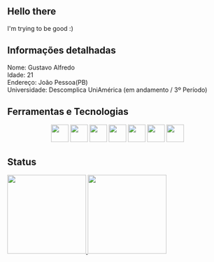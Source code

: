 ## Hello there
I'm trying to be good :)


## Informações detalhadas
Nome: Gustavo Alfredo <br>
Idade: 21 <br>
Endereço: João Pessoa(PB) <br>
Universidade: Descomplica UniAmérica (em andamento / 3º Período) <br>

## Ferramentas e Tecnologias   
<div align="center">
  <img loading="lazy" src="https://cdn.jsdelivr.net/gh/devicons/devicon/icons/git/git-original.svg" width="40" height="40"/>
  <img src="https://cdn.jsdelivr.net/gh/devicons/devicon/icons/vuejs/vuejs-original.svg" width="40" height="40" />
  <img src="https://cdn.jsdelivr.net/gh/devicons/devicon/icons/typescript/typescript-original.svg"  width="40" height="40"/>
  <img src="https://cdn.jsdelivr.net/gh/devicons/devicon/icons/spring/spring-original.svg"  width="40" height="40"/>
  <img src="https://cdn.jsdelivr.net/gh/devicons/devicon/icons/postgresql/postgresql-original.svg" width="40" height="40"/>
  <img src="https://cdn.jsdelivr.net/gh/devicons/devicon/icons/figma/figma-original.svg" width="40" height="40" />
  <img src="https://cdn.jsdelivr.net/gh/devicons/devicon/icons/nextjs/nextjs-original.svg" width="40" height="40"/>
          

</div>

## Status
<div>
<a href="https://github.com/SystemG1000">
<img loading="lazy" height="180em" src="https://github-readme-stats.vercel.app/api/top-langs/?username=SystemG1000&layout=compact&langs_count=7&theme=dracula"/>
<img loading="lazy" height="180em" src="https://github-readme-stats.vercel.app/api?username=SystemG1000&show_icons=true&theme=dracula&include_all_commits=true&count_private=true"/>
</div>
